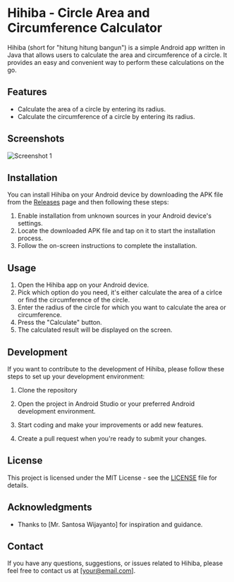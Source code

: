 # Hihiba - Circle Area and Circumference Calculator

Hihiba (short for "hitung hitung bangun") is a simple Android app written in Java that allows users to calculate the area and circumference of a circle. It provides an easy and convenient way to perform these calculations on the go.

## Features

- Calculate the area of a circle by entering its radius.
- Calculate the circumference of a circle by entering its radius.

## Screenshots

![Screenshot 1](/screenshots/screenshot1.png)

## Installation

You can install Hihiba on your Android device by downloading the APK file from the [Releases](https://github.com/yourusername/hibiba/releases) page and then following these steps:

1. Enable installation from unknown sources in your Android device's settings.
2. Locate the downloaded APK file and tap on it to start the installation process.
3. Follow the on-screen instructions to complete the installation.

## Usage

1. Open the Hihiba app on your Android device.
2. Pick which option do you need, it's either calculate the area of a cirlce or find the circumference of the circle.
3. Enter the radius of the circle for which you want to calculate the area or circumference.
4. Press the "Calculate" button.
5. The calculated result will be displayed on the screen.

## Development

If you want to contribute to the development of Hihiba, please follow these steps to set up your development environment:

1. Clone the repository

2. Open the project in Android Studio or your preferred Android development environment.

3. Start coding and make your improvements or add new features.

4. Create a pull request when you're ready to submit your changes.

## License

This project is licensed under the MIT License - see the [LICENSE](/LICENSE) file for details.

## Acknowledgments

- Thanks to [Mr. Santosa Wijayanto] for inspiration and guidance.

## Contact

If you have any questions, suggestions, or issues related to Hihiba, please feel free to contact us at [your@email.com].



